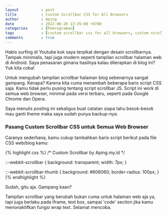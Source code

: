 ```yaml
---
layout          : post
title           : Custom Scrollbar CSS for All Browsers
author          : Aping
date            : 2022-06-20 13:35:00 +0700
categories      : [Pemrograman]
tags            : [custom scrollbar css for all browsers, custom scroll bar, custom scrollbar tailwind, custom scrollbar css codepen, custom scrollbar react, custom scrollbar codepen, custom scrollbar css for div, custom scrollbar firefox, custom scrollbar in Jekyll]
comments        : true
---
```

Habis surfing di Youtube kok saya terpikat dengan desain scrollbarnya. Tampak minimalis, tapi juga modern seperti tampilan scrollbar halaman web di Android. Saya penasaran gimana hasilnya kalau diterapkan di blog ini? Yuk kita coba!

Untuk mengubah tampilan scrollbar halaman blog sebenarnya sangat gampang. Kenapa? Karena kita cuma menambah beberapa baris script CSS saja. Kamu tidak perlu pusing tentang script scrollbar JS. Script ini work di semua web browser, minimal pada versi terbaru, seperti pada Google Chrome dan Opera.

Saya menulis posting ini sekaligus buat catatan siapa tahu besok-besok mau ganti theme maka saya sudah punya backup-nya.

### Pasang Custom Scrollbar CSS untuk Semua Web Browser

Caranya sederhana, kamu cukup tambahkan baris script berikut pada file CSS web/blog kamu:

{% highlight css %}
/* Custom Scrollbar by Aping.my.id */

::-webkit-scrollbar {
  background: transparent;
  width: 7px;
}

::-webkit-scrollbar-thumb {
  background: #606060;
  border-radius: 100px;
}
{% endhighlight %}

Sudah, gitu aja. Gampang kaan?

Tampilan scrollbar yang berubah bukan cuma untuk halaman web aja ya, tapi juga berlaku pada iframe, text box, sampai 'code' section jika kamu menonaktifkan fungsi wrap text. Selamat mencoba.
